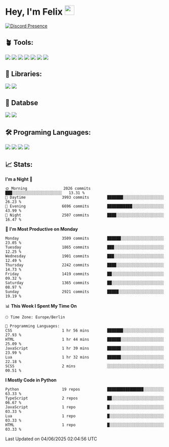 # Hey, I'm Felix <img src="https://raw.githubusercontent.com/MartinHeinz/MartinHeinz/master/wave.gif" width="30px">

[![Discord Presence](https://lanyard.cnrad.dev/api/1078242409495932969?showDisplayName=true&theme=dark)](https://discord.com/users/1078242409495932969)

## 🪴 Tools:
[![](https://skillicons.dev/icons?i=discord)](https://discord.com/ "Discord")
[![](https://skillicons.dev/icons?i=bots)](https://discord.dev/ "Discord Bots")
[![](https://skillicons.dev/icons?i=pycharm)](https://jetbrains.com/pycharm/ "PyCharm")
[![](https://skillicons.dev/icons?i=webstorm)](https://jetbrains.com/webstorm/ "WebStorm")
[![](https://skillicons.dev/icons?i=vscode)](https://vscode.dev/ "VSC")
[![](https://skillicons.dev/icons?i=git)](https://git-scm.com/ "Git")
[![](https://skillicons.dev/icons?i=github)](https://github.com/ "GitHub")


## 🎉 Libraries:
[![](https://skillicons.dev/icons?i=fastapi)](https://fastapi.tiangolo.com/ "FastAPI")
[![](https://skillicons.dev/icons?i=flask)](https://flask.palletsprojects.com/en/3.0.x/ "Flask")

## 💾 Databse
[![](https://skillicons.dev/icons?i=sqlite)](https://sqlite.org/ "SQLite")
[![](https://skillicons.dev/icons?i=postgresql)](https://postgresql.org/ "PostgreSQL")


## 🛠️ Programing Languages:
[![](https://skillicons.dev/icons?i=py)](https://python.org/ "Python")
[![](https://skillicons.dev/icons?i=html)](https://de.wikipedia.org/wiki/Hypertext_Markup_Language "HTML")
[![](https://skillicons.dev/icons?i=js)](https://de.wikipedia.org/wiki/JavaScript "JavaScript")
[![](https://skillicons.dev/icons?i=css)](https://de.wikipedia.org/wiki/CSS "CSS")

## 📈 Stats:
<!--START_SECTION:waka-->
**I'm a Night 🦉** 

```text
🌞 Morning                2026 commits        ███░░░░░░░░░░░░░░░░░░░░░░   13.31 % 
🌆 Daytime                3993 commits        ███████░░░░░░░░░░░░░░░░░░   26.23 % 
🌃 Evening                6696 commits        ███████████░░░░░░░░░░░░░░   43.99 % 
🌙 Night                  2507 commits        ████░░░░░░░░░░░░░░░░░░░░░   16.47 % 
```
📅 **I'm Most Productive on Monday** 

```text
Monday                   3509 commits        ██████░░░░░░░░░░░░░░░░░░░   23.05 % 
Tuesday                  1865 commits        ███░░░░░░░░░░░░░░░░░░░░░░   12.25 % 
Wednesday                1901 commits        ███░░░░░░░░░░░░░░░░░░░░░░   12.49 % 
Thursday                 2242 commits        ████░░░░░░░░░░░░░░░░░░░░░   14.73 % 
Friday                   1419 commits        ██░░░░░░░░░░░░░░░░░░░░░░░   09.32 % 
Saturday                 1365 commits        ██░░░░░░░░░░░░░░░░░░░░░░░   08.97 % 
Sunday                   2921 commits        █████░░░░░░░░░░░░░░░░░░░░   19.19 % 
```


📊 **This Week I Spent My Time On** 

```text
🕑︎ Time Zone: Europe/Berlin

💬 Programming Languages: 
CSS                      1 hr 56 mins        ███████░░░░░░░░░░░░░░░░░░   27.93 % 
HTML                     1 hr 44 mins        ██████░░░░░░░░░░░░░░░░░░░   25.09 % 
JavaScript               1 hr 39 mins        ██████░░░░░░░░░░░░░░░░░░░   23.99 % 
Lua                      1 hr 32 mins        ██████░░░░░░░░░░░░░░░░░░░   22.18 % 
SCSS                     2 mins              ░░░░░░░░░░░░░░░░░░░░░░░░░   00.51 % 
```

**I Mostly Code in Python** 

```text
Python                   19 repos            ████████████████░░░░░░░░░   63.33 % 
TypeScript               2 repos             ██░░░░░░░░░░░░░░░░░░░░░░░   06.67 % 
JavaScript               1 repo              █░░░░░░░░░░░░░░░░░░░░░░░░   03.33 % 
Lua                      1 repo              █░░░░░░░░░░░░░░░░░░░░░░░░   03.33 % 
HTML                     1 repo              █░░░░░░░░░░░░░░░░░░░░░░░░   03.33 % 
```




 Last Updated on 04/06/2025 02:04:56 UTC
<!--END_SECTION:waka-->
